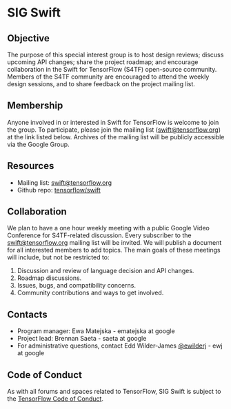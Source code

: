 # SIG Swift

## Objective

The purpose of this special interest group is to host design reviews; discuss upcoming API changes; share the project roadmap; and encourage collaboration in the Swift for TensorFlow (S4TF) open-source community. Members of the S4TF community are encouraged to attend the weekly design sessions, and to share feedback on the project mailing list.

## Membership

Anyone involved in or interested in Swift for TensorFlow is welcome to join the group. To participate, please join the mailing list (swift@tensorflow.org) at the link listed below. Archives of the mailing list will be publicly accessible via the Google Group.

## Resources

* Mailing list: [swift@tensorflow.org](https://groups.google.com/a/tensorflow.org/forum/#!forum/swift)
* Github repo: [tensorflow/swift](https://github.com/tensorflow/swift)

## Collaboration

We plan to have a one hour weekly meeting with a public Google Video Conference for S4TF-related discussion. Every subscriber to the swift@tensorflow.org mailing list will be invited. We will publish a document for all interested members to add topics. The main goals of these meetings will include, but not be restricted to:

1. Discussion and review of language decision and API changes.
2. Roadmap discussions.
3. Issues, bugs, and compatibility concerns.
4. Community contributions and ways to get involved.

## Contacts
* Program manager: Ewa Matejska - ematejska at google
* Project lead: Brennan Saeta - saeta at google
* For administrative questions, contact Edd Wilder-James [@ewilderj](https://github.com/ewilderj) - ewj at google

## Code of Conduct

As with all forums and spaces related to TensorFlow, SIG Swift is subject to
the [TensorFlow Code of
Conduct](https://github.com/tensorflow/tensorflow/blob/master/CODE_OF_CONDUCT.md).
